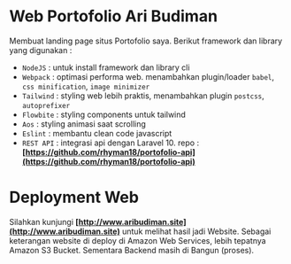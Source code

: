 # Web Portofolio Ari Budiman

Membuat landing page situs Portofolio saya. Berikut framework dan library yang digunakan :

- `NodeJS` : untuk install framework dan library cli
- `Webpack` : optimasi performa web. menambahkan plugin/loader `babel`, `css minification`, `image minimizer`
- `Tailwind` : styling web lebih praktis, menambahkan plugin `postcss`, `autoprefixer`
- `Flowbite` : styling components untuk tailwind
- `Aos` : styling animasi saat scrolling
- `Eslint` : membantu clean code javascript
- `REST API` : integrasi api dengan Laravel 10. repo : **[https://github.com/rhyman18/portofolio-api](https://github.com/rhyman18/portofolio-api)**

# Deployment Web

Silahkan kunjungi **[http://www.aribudiman.site](http://www.aribudiman.site)** untuk melihat hasil jadi Website. Sebagai keterangan website di deploy di Amazon Web Services, lebih tepatnya Amazon S3 Bucket. Sementara Backend masih di Bangun (proses).
